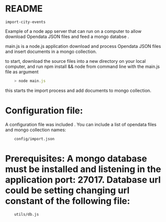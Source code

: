 # README
```
import-city-events
```

Example of a node app server that can run on a computer to allow download Opendata JSON files and feed a mongo databse .

main.js is a node.js application download and process Opendata JSON files and insert documents in a mongo collection.

to start, download the source files into a new directory on your local computer, and run npm install && node from command line with the main.js file as argument
```js
    > node main.js
```
this starts the import process and add documents to mongo collection.

# Configuration file:
A configuration file was included . You can include a list of opendata files and mongo collection names:
```
    config/import.json
```

# Prerequisites: A mongo database must be installed and listening in the application port: 27017. Database url could be setting changing url constant of the following file:

```
    utils/db.js
```
